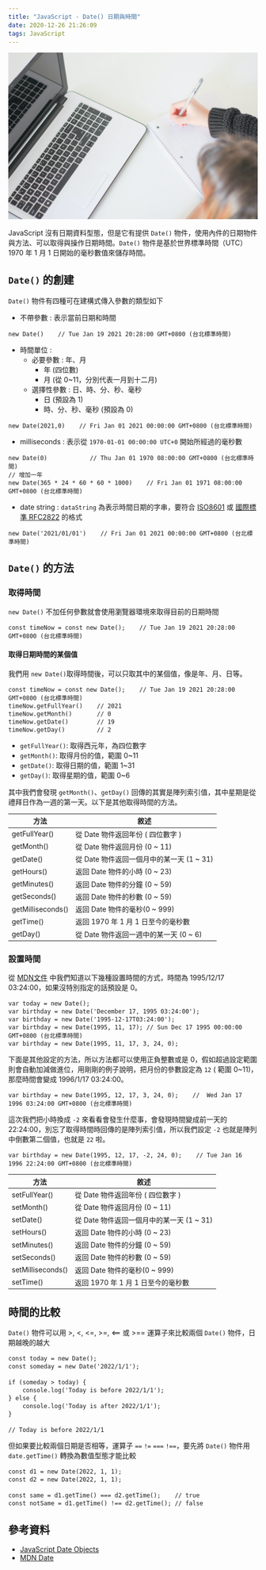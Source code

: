 ```yaml
---
title: "JavaScript - Date() 日期與時間"
date: 2020-12-26 21:26:09
tags: JavaScript
---
```

![](/uploads/note.jpg)

JavaScript 沒有日期資料型態，但是它有提供 `Date()` 物件，使用內件的日期物件與方法、可以取得與操作日期時間。`Date()` 物件是基於世界標準時間（UTC） 1970 年 1 月 1 日開始的毫秒數值來儲存時間。
<!-- more -->
## `Date()` 的創建

`Date()` 物件有四種可在建構式傳入參數的類型如下

* 不帶參數 : 表示當前日期和時間
```javascript=
new Date()    // Tue Jan 19 2021 20:28:00 GMT+0800 (台北標準時間) 
```
* 時間單位 : 
    * 必要參數 : 年、月
        * 年 (四位數)
        * 月 (從 0~11，分別代表一月到十二月)
    * 選擇性參數 : 日、時、分、秒、毫秒
        * 日 (預設為 1)
        * 時、分、秒、毫秒 (預設為 0)

```javascript=
new Date(2021,0)    // Fri Jan 01 2021 00:00:00 GMT+0800 (台北標準時間)
```
* milliseconds : 表示從 `1970-01-01 00:00:00 UTC+0` 開始所經過的毫秒數
```javascript=
new Date(0)            // Thu Jan 01 1970 08:00:00 GMT+0800 (台北標準時間)
// 增加一年
new Date(365 * 24 * 60 * 60 * 1000)    // Fri Jan 01 1971 08:00:00 GMT+0800 (台北標準時間)
```
* date string : `dataString` 為表示時間日期的字串，要符合 [ISO8601](https://zh.wikipedia.org/wiki/ISO_8601) 或 [國際標準 RFC2822](https://tools.ietf.org/html/rfc2822#section-3.3) 的格式

```javascript=
new Date('2021/01/01')    // Fri Jan 01 2021 00:00:00 GMT+0800 (台北標準時間)
```


## `Date()` 的方法

### 取得時間

`new Date()` 不加任何參數就會使用瀏覽器環境來取得目前的日期時間

```javascript=
const timeNow = const new Date();    // Tue Jan 19 2021 20:28:00 GMT+0800 (台北標準時間) 
```

#### 取得日期時間的某個值

我們用 `new Date()`取得時間後，可以只取其中的某個值，像是年、月、日等。

```javascript=
const timeNow = const new Date();    // Tue Jan 19 2021 20:28:00 GMT+0800 (台北標準時間)
timeNow.getFullYear()    // 2021
timeNow.getMonth()       // 0
timeNow.getDate()        // 19
timeNow.getDay()         // 2
```

* `getFullYear()`: 取得西元年，為四位數字
* `getMonth()`: 取得月份的值，範圍 0~11
* `getDate()`: 取得日期的值，範圍 1~31
* `getDay()`: 取得星期的值，範圍 0~6

其中我們會發現 `getMonth()`、`getDay()` 回傳的其實是陣列索引值，其中星期是從禮拜日作為一週的第一天。以下是其他取得時間的方法。


|    方法    |    敘述    | 
| -------- | -------- | 
|    getFullYear()    |  從 Date 物件返回年份 ( 四位數字 )  | 
|    getMonth()    |從 Date 物件返回月份 (0 ~ 11)| 
|    getDate()    |從 Date 物件返回一個月中的某一天 (1 ~ 31)| 
|    getHours()    |返回 Date 物件的小時 (0 ~ 23)| 
|    getMinutes()    |返回 Date 物件的分鐘 (0 ~ 59)| 
|    getSeconds()    |返回 Date 物件的秒數 (0 ~ 59)| 
|    getMilliseconds()    |返回 Date 物件的毫秒(0 ~ 999)| 
|    getTime()    |返回 1970 年 1 月 1 日至今的毫秒數| 
|    getDay()    |從 Date 物件返回一週中的某一天 (0 ~ 6)| 


### 設置時間

從 [MDN文件](https://developer.mozilla.org/zh-TW/docs/Web/JavaScript/Reference/Global_Objects/Date) 中我們知道以下幾種設置時間的方式，時間為 1995/12/17 03:24:00，如果沒特別指定的話預設是 0。

```javascript=
var today = new Date();
var birthday = new Date('December 17, 1995 03:24:00');
var birthday = new Date('1995-12-17T03:24:00');
var birthday = new Date(1995, 11, 17); // Sun Dec 17 1995 00:00:00 GMT+0800 (台北標準時間)
var birthday = new Date(1995, 11, 17, 3, 24, 0);
```

下面是其他設定的方法，所以方法都可以使用正負整數或是 0，假如超過設定範圍則會自動加減做進位，用剛剛的例子說明，把月份的參數設定為 `12` ( 範圍 0~11)，那麼時間會變成 1996/1/17 03:24:00。

```javascript=
var birthday = new Date(1995, 12, 17, 3, 24, 0);    //  Wed Jan 17 1996 03:24:00 GMT+0800 (台北標準時間)
```

這次我們把小時換成 `-2` 來看看會發生什麼事，會發現時間變成前一天的 22:24:00，別忘了取得時間時回傳的是陣列索引值，所以我們設定 `-2` 也就是陣列中倒數第二個值，也就是 `22` 啦。

```javascript=
var birthday = new Date(1995, 12, 17, -2, 24, 0);    // Tue Jan 16 1996 22:24:00 GMT+0800 (台北標準時間)
```


|    方法    |    敘述    | 
| -------- | -------- | 
|    setFullYear()    |從 Date 物件返回年份 ( 四位數字 )| 
|    setMonth()    |從 Date 物件返回月份 (0 ~ 11)| 
|    setDate()    |從 Date 物件返回一個月中的某一天 (1 ~ 31)| 
|    setHours()    |返回 Date 物件的小時 (0 ~ 23)| 
|    setMinutes()    |返回 Date 物件的分鐘 (0 ~ 59)| 
|    setSeconds()    |返回 Date 物件的秒數 (0 ~ 59)| 
|    setMilliseconds()    |返回 Date 物件的毫秒(0 ~ 999)| 
|    setTime()    |返回 1970 年 1 月 1 日至今的毫秒數| 


## 時間的比較

`Date()` 物件可以用 >, <, <=, >=, <== 或 >== 運算子來比較兩個 `Date()` 物件，日期越晚的越大

```javascript=
const today = new Date();
const someday = new Date('2022/1/1');

if (someday > today) {
    console.log('Today is before 2022/1/1');
} else {
    console.log('Today is after 2022/1/1');
}

// Today is before 2022/1/1
```

但如果要比較兩個日期是否相等，運算子 `==` `!=` `===` `!==`，要先將 `Date()` 物件用 `date.getTime()` 轉換為數值型態才能比較

```javascript=
const d1 = new Date(2022, 1, 1);
const d2 = new Date(2022, 1, 1);

const same = d1.getTime() === d2.getTime();    // true
const notSame = d1.getTime() !== d2.getTime(); // false
```



## 參考資料

* [JavaScript Date Objects](https://www.w3schools.com/js/js_dates.asp)
* [MDN Date](https://developer.mozilla.org/zh-TW/docs/Web/JavaScript/Reference/Global_Objects/Date)